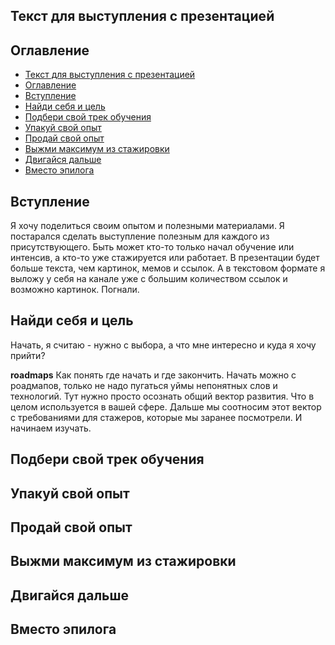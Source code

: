 ## Текст для выступления с презентацией

## Оглавление
- [Текст для выступления с презентацией](#текст-для-выступления-с-презентацией)
- [Оглавление](#оглавление)
- [Вступление](#вступление)
- [Найди себя и цель](#найди-себя-и-цель)
- [Подбери свой трек обучения](#подбери-свой-трек-обучения)
- [Упакуй свой опыт](#упакуй-свой-опыт)
- [Продай свой опыт](#продай-свой-опыт)
- [Выжми максимум из стажировки](#выжми-максимум-из-стажировки)
- [Двигайся дальше](#двигайся-дальше)
- [Вместо эпилога](#вместо-эпилога)

## Вступление

Я хочу поделиться своим опытом и полезными материалами. Я постарался сделать выступление полезным для каждого из присутствующего. Быть может кто-то только начал обучение или интенсив, а кто-то уже стажируется или работает. В презентации будет больше текста, чем картинок, мемов и ссылок. А в текстовом формате я выложу у себя на канале уже с большим количеством ссылок и возможно картинок. Погнали.
## Найди себя и цель
Начать, я считаю - нужно с выбора, а что мне интересно и куда я хочу прийти?

**roadmaps**
Как понять где начать и где закончить. Начать можно с роадмапов, только не надо пугаться уймы непонятных слов и технологий. Тут нужно просто осознать общий вектор развития. Что в целом используется в вашей сфере. Дальше мы соотносим этот вектор с требованиями для стажеров, которые мы заранее посмотрели. И начинаем изучать.

## Подбери свой трек обучения
## Упакуй свой опыт
## Продай свой опыт
## Выжми максимум из стажировки
## Двигайся дальше
## Вместо эпилога
